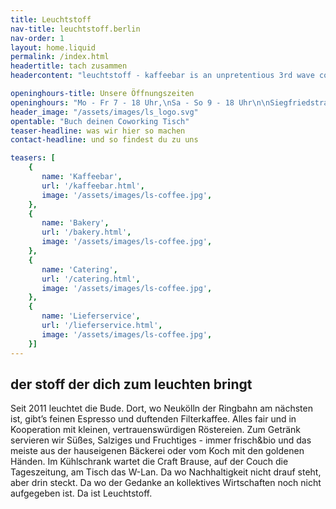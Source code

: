 ```yaml
---
title: Leuchtstoff
nav-title: leuchtstoff.berlin
nav-order: 1
layout: home.liquid
permalink: /index.html
headertitle: tach zusammen
headercontent: "leuchtstoff - kaffeebar is an unpretentious 3rd wave coffee shop in Berlin/Neukölln with free wifi and some great homemade organic baked goods"

openinghours-title: Unsere Öffnungszeiten
openinghours: "Mo - Fr 7 - 18 Uhr,\nSa - So 9 - 18 Uhr\n\nSiegfriedstraße 18,\n12051 Berlin"
header_image: "/assets/images/ls_logo.svg"
opentable: "Buch deinen Coworking Tisch"
teaser-headline: was wir hier so machen
contact-headline: und so findest du zu uns

teasers: [
    {
       name: 'Kaffeebar',
       url: '/kaffeebar.html',
       image: '/assets/images/ls-coffee.jpg',
    },
    {
       name: 'Bakery',
       url: '/bakery.html',
       image: '/assets/images/ls-coffee.jpg',
    },
    {
       name: 'Catering',
       url: '/catering.html',
       image: '/assets/images/ls-coffee.jpg',
    },
    {
       name: 'Lieferservice',
       url: '/lieferservice.html',
       image: '/assets/images/ls-coffee.jpg',
    }]
---
```



## der stoff der dich zum leuchten bringt

Seit 2011 leuchtet die Bude. Dort, wo Neukölln der Ringbahn am nächsten ist, gibt’s feinen Espresso und duftenden Filterkaffee. Alles fair und in Kooperation mit kleinen, vertrauenswürdigen Röstereien. Zum Getränk servieren wir Süßes, Salziges und Fruchtiges - immer frisch&bio und das meiste aus der hauseigenen Bäckerei oder vom Koch mit den goldenen Händen. Im Kühlschrank wartet die Craft Brause, auf der Couch die Tageszeitung, am Tisch das W-Lan. Da wo Nachhaltigkeit nicht drauf steht, aber drin steckt. Da wo der Gedanke an kollektives Wirtschaften noch nicht aufgegeben ist. Da ist Leuchtstoff.


